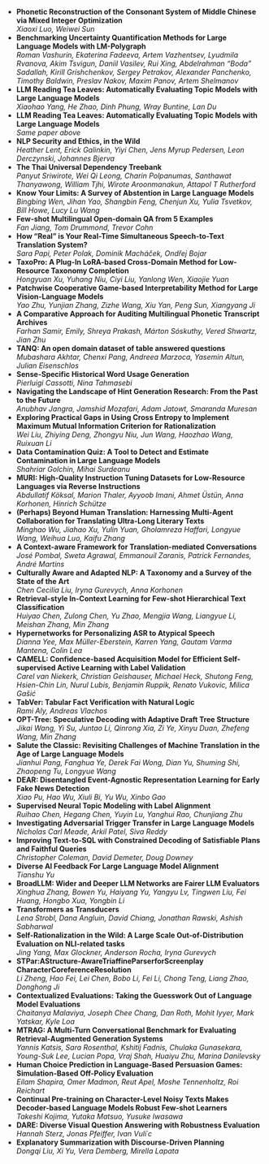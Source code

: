 *   **Phonetic Reconstruction of the Consonant System of Middle Chinese via Mixed Integer Optimization**  
    _Xiaoxi Luo, Weiwei Sun_
*   **Benchmarking Uncertainty Quantification Methods for Large Language Models with LM-Polygraph**  
    _Roman Vashurin, Ekaterina Fadeeva, Artem Vazhentsev, Lyudmila Rvanova, Akim Tsvigun, Daniil Vasilev, Rui Xing, Abdelrahman “Boda” Sadallah, Kirill Grishchenkov, Sergey Petrakov, Alexander Panchenko, Timothy Baldwin, Preslav Nakov, Maxim Panov, Artem Shelmanov_
*   **LLM Reading Tea Leaves: Automatically Evaluating Topic Models with Large Language Models**  
    _Xiaohao Yang, He Zhao, Dinh Phung, Wray Buntine, Lan Du_
*   **LLM Reading Tea Leaves: Automatically Evaluating Topic Models with Large Language Models**  
    _Same paper above_
*   **NLP Security and Ethics, in the Wild**  
    _Heather Lent, Erick Galinkin, Yiyi Chen, Jens Myrup Pedersen, Leon Derczynski, Johannes Bjerva_
*   **The Thai Universal Dependency Treebank**  
    _Panyut Sriwirote, Wei Qi Leong, Charin Polpanumas, Santhawat Thanyawong, William Tjhi, Wirote Aroonmanakun, Attapol T Rutherford_
*   **Know Your Limits: A Survey of Abstention in Large Language Models**  
    _Bingbing Wen, Jihan Yao, Shangbin Feng, Chenjun Xu, Yulia Tsvetkov, Bill Howe, Lucy Lu Wang_
*   **Few-shot Multilingual Open-domain QA from 5 Examples**  
    _Fan Jiang, Tom Drummond, Trevor Cohn_
*   **How “Real” is Your Real-Time Simultaneous Speech-to-Text Translation System?**  
    _Sara Papi, Peter Polak, Dominik Macháček, Ondřej Bojar_
*   **TaxoPro: A Plug-In LoRA-based Cross-Domain Method for Low-Resource Taxonomy Completion**  
    _Hongyuan Xu, Yuhang Niu, Ciyi Liu, Yanlong Wen, Xiaojie Yuan_
*   **Patchwise Cooperative Game-based Interpretability Method for Large Vision-Language Models**  
    _Yao Zhu, Yunjian Zhang, Zizhe Wang, Xiu Yan, Peng Sun, Xiangyang Ji_
*   **A Comparative Approach for Auditing Multilingual Phonetic Transcript Archives**  
    _Farhan Samir, Emily, Shreya Prakash, Márton Sóskuthy, Vered Shwartz, Jian Zhu_
*   **TANQ: An open domain dataset of table answered questions**  
    _Mubashara Akhtar, Chenxi Pang, Andreea Marzoca, Yasemin Altun, Julian Eisenschlos_
*   **Sense-Specific Historical Word Usage Generation**  
    _Pierluigi Cassotti, Nina Tahmasebi_
*   **Navigating the Landscape of Hint Generation Research: From the Past to the Future**  
    _Anubhav Jangra, Jamshid Mozafari, Adam Jatowt, Smaranda Muresan_
*   **Exploring Practical Gaps in Using Cross Entropy to Implement Maximum Mutual Information Criterion for Rationalization**  
    _Wei Liu, Zhiying Deng, Zhongyu Niu, Jun Wang, Haozhao Wang, Ruixuan Li_
*   **Data Contamination Quiz: A Tool to Detect and Estimate Contamination in Large Language Models**  
    _Shahriar Golchin, Mihai Surdeanu_
*   **MURI: High-Quality Instruction Tuning Datasets for Low-Resource Languages via Reverse Instructions**  
    _Abdullatif Köksal, Marion Thaler, Ayyoob Imani, Ahmet Üstün, Anna Korhonen, Hinrich Schütze_
*   **(Perhaps) Beyond Human Translation: Harnessing Multi-Agent Collaboration for Translating Ultra-Long Literary Texts**  
    _Minghao Wu, Jiahao Xu, Yulin Yuan, Gholamreza Haffari, Longyue Wang, Weihua Luo, Kaifu Zhang_
*   **A Context-aware Framework for Translation-mediated Conversations**  
    _José Pombal, Sweta Agrawal, Emmanouil Zaranis, Patrick Fernandes, André Martins_
*   **Culturally Aware and Adapted NLP: A Taxonomy and a Survey of the State of the Art**  
    _Chen Cecilia Liu, Iryna Gurevych, Anna Korhonen_
*   **Retrieval-style In-Context Learning for Few-shot Hierarchical Text Classification**  
    _Huiyao Chen, Zulong Chen, Yu Zhao, Mengjia Wang, Liangyue Li, Meishan Zhang, Min Zhang_
*   **Hypernetworks for Personalizing ASR to Atypical Speech**  
    _Dianna Yee, Max Müller-Eberstein, Karren Yang, Gautam Varma Mantena, Colin Lea_
*   **CAMELL: Confidence-based Acquisition Model for Efficient Self-supervised Active Learning with Label Validation**  
    _Carel van Niekerk, Christian Geishauser, Michael Heck, Shutong Feng, Hsien-Chin Lin, Nurul Lubis, Benjamin Ruppik, Renato Vukovic, Milica Gašić_
*   **TabVer: Tabular Fact Verification with Natural Logic**  
    _Rami Aly, Andreas Vlachos_
*   **OPT-Tree: Speculative Decoding with Adaptive Draft Tree Structure**  
    _Jikai Wang, Yi Su, Juntao Li, Qinrong Xia, Zi Ye, Xinyu Duan, Zhefeng Wang, Min Zhang_
*   **Salute the Classic: Revisiting Challenges of Machine Translation in the Age of Large Language Models**  
    _Jianhui Pang, Fanghua Ye, Derek Fai Wong, Dian Yu, Shuming Shi, Zhaopeng Tu, Longyue Wang_
*   **DEAR: Disentangled Event-Agnostic Representation Learning for Early Fake News Detection**  
    _Xiao Pu, Hao Wu, Xiuli Bi, Yu Wu, Xinbo Gao_
*   **Supervised Neural Topic Modeling with Label Alignment**  
    _Ruihao Chen, Hegang Chen, Yuyin Lu, Yanghui Rao, Chunjiang Zhu_
*   **Investigating Adversarial Trigger Transfer in Large Language Models**  
    _Nicholas Carl Meade, Arkil Patel, Siva Reddy_
*   **Improving Text-to-SQL with Constrained Decoding of Satisfiable Plans and Faithful Queries**  
    _Christopher Coleman, David Demeter, Doug Downey_
*   **Diverse AI Feedback For Large Language Model Alignment**  
    _Tianshu Yu_
*   **BroadLLM: Wider and Deeper LLM Networks are Fairer LLM Evaluators**  
    _Xinghua Zhang, Bowen Yu, Haiyang Yu, Yangyu Lv, Tingwen Liu, Fei Huang, Hongbo Xua, Yongbin Li_
*   **Transformers as Transducers**  
    _Lena Strobl, Dana Angluin, David Chiang, Jonathan Rawski, Ashish Sabharwal_
*   **Self-Rationalization in the Wild: A Large Scale Out-of-Distribution Evaluation on NLI-related tasks**  
    _Jing Yang, Max Glockner, Anderson Rocha, Iryna Gurevych_
*   **STPar:AStructure-AwareTriaffineParserforScreenplay CharacterCoreferenceResolution**  
    _Li Zheng, Hao Fei, Lei Chen, Bobo Li, Fei Li, Chong Teng, Liang Zhao, Donghong Ji_
*   **Contextualized Evaluations: Taking the Guesswork Out of Language Model Evaluations**  
    _Chaitanya Malaviya, Joseph Chee Chang, Dan Roth, Mohit Iyyer, Mark Yatskar, Kyle Loa_
*   **MTRAG: A Multi-Turn Conversational Benchmark for Evaluating Retrieval-Augmented Generation Systems**  
    _Yannis Katsis, Sara Rosenthal, Kshitij Fadnis, Chulaka Gunasekara, Young-Suk Lee, Lucian Popa, Vraj Shah, Huaiyu Zhu, Marina Danilevsky_
*   **Human Choice Prediction in Language-Based Persuasion Games: Simulation-Based Off-Policy Evaluation**  
    _Eilam Shapira, Omer Madmon, Reut Apel, Moshe Tennenholtz, Roi Reichart_
*   **Continual Pre-training on Character-Level Noisy Texts Makes Decoder-based Language Models Robust Few-shot Learners**  
    _Takeshi Kojima, Yutaka Matsuo, Yusuke Iwasawa_
*   **DARE: Diverse Visual Question Answering with Robustness Evaluation**  
    _Hannah Sterz, Jonas Pfeiffer, Ivan Vuli´c_
*   **Explanatory Summarization with Discourse-Driven Planning**  
    _Dongqi Liu, Xi Yu, Vera Demberg, Mirella Lapata_